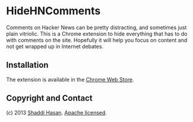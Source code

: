 HideHNComments
==============

Comments on Hacker News can be pretty distracting, and sometimes just plain
vitriolic. This is a Chrome extension to hide everything that has to do with
comments on the site. Hopefully it will help you focus on content and not get
wrapped up in Internet debates.

Installation
------------
The extension is available in the [Chrome Web Store](https://chrome.google.com/webstore/detail/hidehncomments/bepfcpfcgnlnnkkcdnefflglaeggcdbn).


Copyright and Contact
-------------------------------

(c) 2013 [Shaddi Hasan](http://cs.berkeley.edu/~shaddi). [Apache licensed](http://www.apache.org/licenses/LICENSE-2.0.html).
